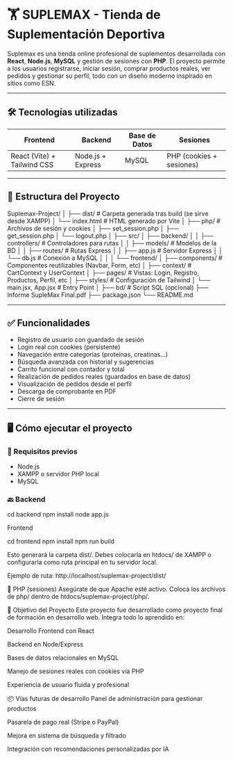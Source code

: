 # 🏋️ SUPLEMAX - Tienda de Suplementación Deportiva

Suplemax es una tienda online profesional de suplementos desarrollada con **React**, **Node.js**, **MySQL** y gestión de sesiones con **PHP**. El proyecto permite a los usuarios registrarse, iniciar sesión, comprar productos reales, ver pedidos y gestionar su perfil, todo con un diseño moderno inspirado en sitios como ESN.

---

## 🛠️ Tecnologías utilizadas

| Frontend | Backend | Base de Datos | Sesiones |
|----------|---------|----------------|----------|
| React (Vite) + Tailwind CSS | Node.js + Express | MySQL | PHP (cookies + sesiones) |

---

## 🧩 Estructura del Proyecto

Suplemax-Project/
│
├── dist/ # Carpeta generada tras build (se sirve desde XAMPP)
│ └── index.html # HTML generado por Vite
│
├── php/ # Archivos de sesión y cookies
│ ├── set_session.php
│ ├── get_session.php
│ └── logout.php
│
├── src/
│ ├── backend/
│ │ ├── controllers/ # Controladores para rutas
│ │ ├── models/ # Modelos de la BD
│ │ ├── routes/ # Rutas Express
│ │ ├── app.js # Servidor Express
│ │ └── db.js # Conexión a MySQL
│ │
│ └── frontend/
│ ├── components/ # Componentes reutilizables (Navbar, Form, etc)
│ ├── context/ # CartContext y UserContext
│ ├── pages/ # Vistas: Login, Registro, Productos, Perfil, etc
│ ├── styles/ # Configuración de Tailwind
│ └── main.jsx, App.jsx # Entry Point
│
├── bd/ # Script SQL (opcional)
├── Informe SupleMax Final.pdf
├── package.json
└── README.md




---

## ✅ Funcionalidades

- Registro de usuario con guardado de sesión
- Login real con cookies (persistente)
- Navegación entre categorías (proteínas, creatinas…)
- Búsqueda avanzada con historial y sugerencias
- Carrito funcional con contador y total
- Realización de pedidos reales (guardados en base de datos)
- Visualización de pedidos desde el perfil
- Descarga de comprobante en PDF
- Cierre de sesión

---

## 🖥️ Cómo ejecutar el proyecto

### 🔧 Requisitos previos

- Node.js
- XAMPP o servidor PHP local
- MySQL

### 🔙 Backend

cd backend
npm install
node app.js


Frontend

cd frontend
npm install
npm run build


Esto generará la carpeta dist/. Debes colocarla en htdocs/ de XAMPP o configurarla como ruta principal en tu servidor local.

Ejemplo de ruta:
http://localhost/suplemax-project/dist/

🧩 PHP (sesiones)
Asegúrate de que Apache esté activo. Coloca los archivos de php/ dentro de htdocs/suplemax-project/php/.

🎯 Objetivo del Proyecto
Este proyecto fue desarrollado como proyecto final de formación en desarrollo web. Integra todo lo aprendido en:

Desarrollo Frontend con React

Backend en Node/Express

Bases de datos relacionales en MySQL

Manejo de sesiones reales con cookies vía PHP

Experiencia de usuario fluida y profesional


📦 Vías futuras de desarrollo
Panel de administración para gestionar productos

Pasarela de pago real (Stripe o PayPal)

Mejora en sistema de búsqueda y filtrado

Integración con recomendaciones personalizadas por IA

